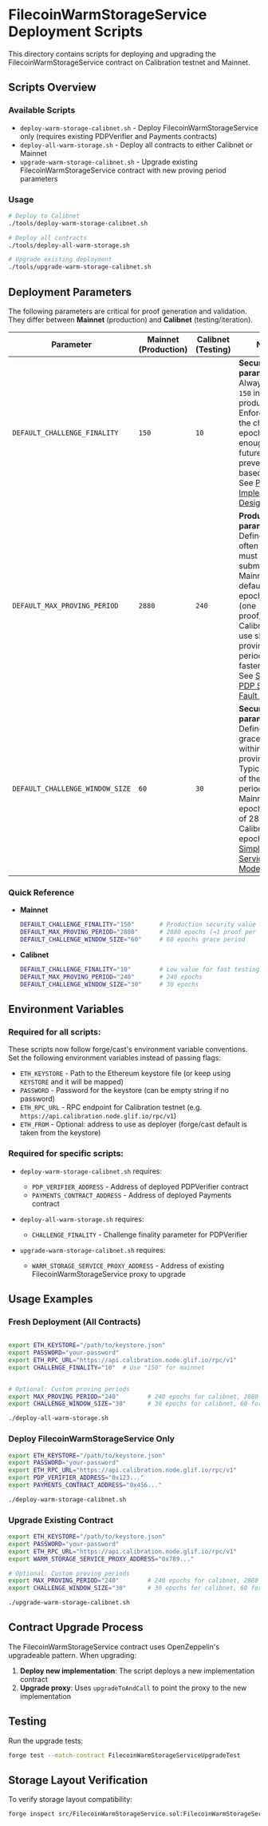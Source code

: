 # FilecoinWarmStorageService Deployment Scripts

This directory contains scripts for deploying and upgrading the FilecoinWarmStorageService contract on Calibration testnet and Mainnet.

## Scripts Overview

### Available Scripts

- `deploy-warm-storage-calibnet.sh` - Deploy FilecoinWarmStorageService only (requires existing PDPVerifier and Payments contracts)
- `deploy-all-warm-storage.sh` - Deploy all contracts to either Calibnet or Mainnet
- `upgrade-warm-storage-calibnet.sh` - Upgrade existing FilecoinWarmStorageService contract with new proving period parameters

### Usage

```bash
# Deploy to Calibnet
./tools/deploy-warm-storage-calibnet.sh

# Deploy all contracts
./tools/deploy-all-warm-storage.sh

# Upgrade existing deployment
./tools/upgrade-warm-storage-calibnet.sh
```

## Deployment Parameters

The following parameters are critical for proof generation and validation. They differ between **Mainnet** (production) and **Calibnet** (testing/iteration).

| Parameter | Mainnet (Production) | Calibnet (Testing) | Notes |
|-----------|----------------------|---------------------|-------|
| `DEFAULT_CHALLENGE_FINALITY` | `150` | `10` | **Security parameter.** Always set to `150` in production. Enforces that the challenge epoch is far enough in the future to prevent reorg-based attacks. See [PDP Implementation Design Doc](https://filoznotebook.notion.site/PDP-Implementation-Design-Doc-64a66516416441c69b9d8e5d63120f1c?pvs=21). |
| `DEFAULT_MAX_PROVING_PERIOD` | `2880` | `240` | **Product parameter.** Defines how often proofs must be submitted. Mainnet default is 2880 epochs ≈ 24h (one proof/day). On Calibnet we use shorter proving periods for faster iteration. See [Simple PDP Service Fault Model](https://filoznotebook.notion.site/Simple-PDP-Service-Fault-Model-1a9dc41950c180c4bdc7ef2d91db73b6?pvs=21). |
| `DEFAULT_CHALLENGE_WINDOW_SIZE` | `60` | `30` | **Security parameter.** Defines the grace window within the proving period. Typically ~2% of the proving period. On Mainnet: 60 epochs (≈2% of 2880). On Calibnet: 30 epochs. See [Simple PDP Service Fault Model](https://filoznotebook.notion.site/Simple-PDP-Service-Fault-Model-1a9dc41950c180c4bdc7ef2d91db73b6?pvs=21). |

### Quick Reference

- **Mainnet**
  ```bash
  DEFAULT_CHALLENGE_FINALITY="150"       # Production security value
  DEFAULT_MAX_PROVING_PERIOD="2880"      # 2880 epochs (≈1 proof per day)
  DEFAULT_CHALLENGE_WINDOW_SIZE="60"     # 60 epochs grace period
  ```

- **Calibnet**
  ```bash
  DEFAULT_CHALLENGE_FINALITY="10"        # Low value for fast testing (should be 150 in production)
  DEFAULT_MAX_PROVING_PERIOD="240"       # 240 epochs
  DEFAULT_CHALLENGE_WINDOW_SIZE="30"     # 30 epochs
  ```

## Environment Variables

### Required for all scripts:
These scripts now follow forge/cast's environment variable conventions. Set the following environment variables instead of passing flags:
- `ETH_KEYSTORE` - Path to the Ethereum keystore file (or keep using `KEYSTORE` and it will be mapped)
- `PASSWORD` - Password for the keystore (can be empty string if no password)
- `ETH_RPC_URL` - RPC endpoint for Calibration testnet (e.g. `https://api.calibration.node.glif.io/rpc/v1`)
- `ETH_FROM` - Optional: address to use as deployer (forge/cast default is taken from the keystore)

### Required for specific scripts:
- `deploy-warm-storage-calibnet.sh` requires:
  - `PDP_VERIFIER_ADDRESS` - Address of deployed PDPVerifier contract
  - `PAYMENTS_CONTRACT_ADDRESS` - Address of deployed Payments contract

- `deploy-all-warm-storage.sh` requires:
  - `CHALLENGE_FINALITY` - Challenge finality parameter for PDPVerifier

- `upgrade-warm-storage-calibnet.sh` requires:
  - `WARM_STORAGE_SERVICE_PROXY_ADDRESS` - Address of existing FilecoinWarmStorageService proxy to upgrade

## Usage Examples

### Fresh Deployment (All Contracts)

```bash

export ETH_KEYSTORE="/path/to/keystore.json"
export PASSWORD="your-password"
export ETH_RPC_URL="https://api.calibration.node.glif.io/rpc/v1"
export CHALLENGE_FINALITY="10"  # Use "150" for mainnet


# Optional: Custom proving periods
export MAX_PROVING_PERIOD="240"        # 240 epochs for calibnet, 2880 for mainnet
export CHALLENGE_WINDOW_SIZE="30"      # 30 epochs for calibnet, 60 for mainnet

./deploy-all-warm-storage.sh
```

### Deploy FilecoinWarmStorageService Only

```bash
export ETH_KEYSTORE="/path/to/keystore.json"
export PASSWORD="your-password"
export ETH_RPC_URL="https://api.calibration.node.glif.io/rpc/v1"
export PDP_VERIFIER_ADDRESS="0x123..."
export PAYMENTS_CONTRACT_ADDRESS="0x456..."

./deploy-warm-storage-calibnet.sh
```

### Upgrade Existing Contract

```bash
export ETH_KEYSTORE="/path/to/keystore.json"
export PASSWORD="your-password"
export ETH_RPC_URL="https://api.calibration.node.glif.io/rpc/v1"
export WARM_STORAGE_SERVICE_PROXY_ADDRESS="0x789..."

# Optional: Custom proving periods
export MAX_PROVING_PERIOD="240"        # 240 epochs for calibnet, 2880 for mainnet
export CHALLENGE_WINDOW_SIZE="30"      # 30 epochs for calibnet, 60 for mainnet

./upgrade-warm-storage-calibnet.sh
```

## Contract Upgrade Process

The FilecoinWarmStorageService contract uses OpenZeppelin's upgradeable pattern. When upgrading:

1. **Deploy new implementation**: The script deploys a new implementation contract
2. **Upgrade proxy**: Uses `upgradeToAndCall` to point the proxy to the new implementation

## Testing

Run the upgrade tests:
```bash
forge test --match-contract FilecoinWarmStorageServiceUpgradeTest
```

## Storage Layout Verification

To verify storage layout compatibility:
```bash
forge inspect src/FilecoinWarmStorageService.sol:FilecoinWarmStorageService storageLayout
```
